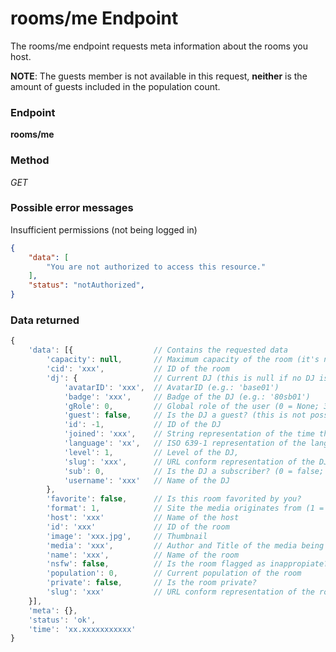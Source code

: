 # rooms/me Endpoint

The rooms/me endpoint requests meta information about the rooms you host.

**NOTE**: The guests member is not available in this request, **neither** is the amount of guests included in the 
population count.

### Endpoint

**rooms/me**

### Method

_GET_

### Possible error messages

Insufficient permissions (not being logged in)
```json
{
    "data": [
        "You are not authorized to access this resource."
    ],
    "status": "notAuthorized",
}
```

### Data returned

```js
{
    'data': [{                  // Contains the requested data
        'capacity': null,       // Maximum capacity of the room (it's null for most rooms but the most populated ones)
        'cid': 'xxx',           // ID of the room
        'dj': {                 // Current DJ (this is null if no DJ is playing)
            'avatarID': 'xxx',  // AvatarID (e.g.: 'base01')
            'badge': 'xxx',     // Badge of the DJ (e.g.: '80sb01')
            'gRole': 0,         // Global role of the user (0 = None; 3 = Brand Ambassador (BA); 5 = Admin)
            'guest': false,     // Is the DJ a guest? (this is not possible as of now)
            'id': -1,           // ID of the DJ
            'joined': 'xxx',    // String representation of the time the DJ joined plug (e.g.: '2014-07-23 22:47:00.573000')
            'language': 'xx',   // ISO 639-1 representation of the language used by the DJ
            'level': 1,         // Level of the DJ,
            'slug': 'xxx',      // URL conform representation of the DJ's name (also used for the profile page)
            'sub': 0,           // Is the DJ a subscriber? (0 = false; 1 = true)
            'username': 'xxx'   // Name of the DJ
        },
        'favorite': false,      // Is this room favorited by you?
        'format': 1,            // Site the media originates from (1 = youtube; 2 = soundcloud)
        'host': 'xxx'           // Name of the host
        'id': 'xxx'             // ID of the room
        'image': 'xxx.jpg',     // Thumbnail
        'media': 'xxx',         // Author and Title of the media being played
        'name': 'xxx',          // Name of the room
        'nsfw': false,          // Is the room flagged as inappropiate? (can not be set manually)
        'population': 0,        // Current population of the room
        'private': false,       // Is the room private?
        'slug': 'xxx'           // URL conform representation of the room's name
    }],
    'meta': {},
    'status': 'ok',
    'time': 'xx.xxxxxxxxxxx'
}
```